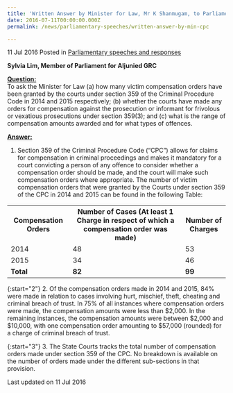 ```yaml
---
title: 'Written Answer by Minister for Law, Mr K Shanmugam, to Parliamentary Question on victim compensation orders granted under section 359 of the Criminal Procedure Code'
date: 2016-07-11T00:00:00.000Z
permalink: /news/parliamentary-speeches/written-answer-by-min-cpc

---
```



11 Jul 2016 Posted in [Parliamentary speeches and responses](/news/parliamentary-speeches)

**Sylvia Lim, Member of Parliament for Aljunied GRC**

**<u>Question:</u>**  
To ask the Minister for Law (a) how many victim compensation orders have been granted by the courts under section 359 of the Criminal Procedure Code in 2014 and 2015 respectively; (b) whether the courts have made any orders for compensation against the prosecution or informant for frivolous or vexatious prosecutions under section 359(3); and (c) what is the range of compensation amounts awarded and for what types of offences.

**<u>Answer:</u>**    
1. Section 359 of the Criminal Procedure Code (“CPC”) allows for claims for compensation in criminal proceedings and makes it mandatory for a court convicting a person of any offence to consider whether a compensation order should be made, and the court will make such compensation orders where appropriate. The number of victim compensation orders that were granted by the Courts under section 359 of the CPC in 2014 and 2015 can be found in the following Table:

<table class="table-h">
 <tr>
 <th>Compensation Orders</th>
<th>Number of Cases
(At least 1 Charge in respect of which a compensation order was made)</th> 
<th>Number of Charges</th>
</tr>
<tr>
<td>2014</td>   
<td>48</td>
<td>53</td>
</tr>
<tr>
<td>2015</td>
<td>34</td>
<td>46</td>
</tr>

<tr>
<td><strong>Total</strong></td>
<td><strong>82</strong></td>
<td><strong>99</strong></td>
</tr>
</table>






{:start="2"}
2. Of the compensation orders made in 2014 and 2015, 84% were made in relation to cases involving hurt, mischief, theft, cheating and criminal breach of trust. In 75% of all instances where compensation orders were made, the compensation amounts were less than $2,000. In the remaining instances, the compensation amounts were between $2,000 and $10,000, with one compensation order amounting to $57,000 (rounded) for a charge of criminal breach of trust.


{:start="3"}
3. The State Courts tracks the total number of compensation orders made under section 359 of the CPC. No breakdown is available on the number of orders made under the different sub-sections in that provision.


<p class="right-side-updated">Last updated on 11 Jul 2016</p> 

